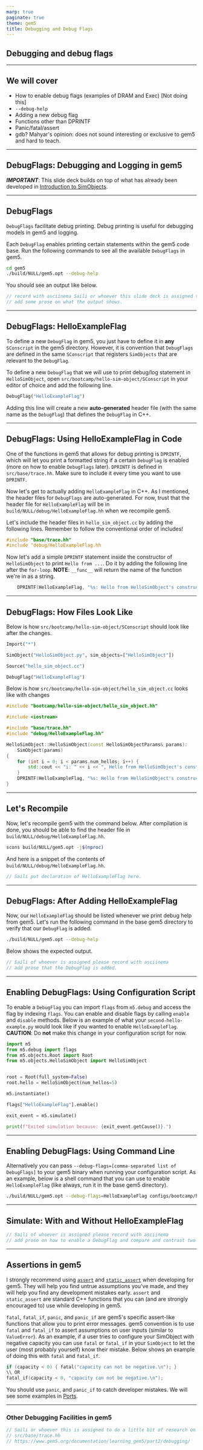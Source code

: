 ```yaml
---
marp: true
paginate: true
theme: gem5
title: Debugging and Debug Flags
---
```


<!-- _class: title -->

## Debugging and debug flags

---

## We will cover

- How to enable debug flags (examples of DRAM and Exec) [Not doing this]
- `--debug-help`
- Adding a new debug flag
- Functions other than DPRINTF
- Panic/fatal/assert
- gdb? Mahyar's opinion: does not sound interesting or exclusive to gem5 and hard to teach.

---
<!-- _class: title -->

## DebugFlags: Debugging and Logging in gem5

***IMPORTANT***: This slide deck builds on top of what has already been developed in [Introduction to SimObjects](01-sim-objects-intro.md).

---

## DebugFlags

`DebugFlags` facilitate debug printing. Debug printing is useful for debugging models in gem5 and logging.

Each `DebugFlag` enables printing certain statements within the gem5 code base. Run the following commands to see all the available `DebugFlags` in gem5.

```sh
cd gem5
./build/NULL/gem5.opt --debug-help
```

You should see an output like below.

```cpp
// record with asciinema Saili or whoever this slide deck is assigned to.
// add some prose on what the output shows.
```

---
<!-- _class: too-much-code -->

## DebugFlags: HelloExampleFlag

To define a new `DebugFlag` in gem5, you just have to define it in **any** `SConscript` in the gem5 directory. However, it is convention that `DebugFlags` are defined in the same `SConscript` that registers `SimObjects` that are relevant to the `DebugFlag`.

To define a new `DebugFlag` that we will use to print debug/log statement in `HelloSimObject`, open `src/bootcamp/hello-sim-object/SConscript` in your editor of choice and add the following line.

```python
DebugFlag("HelloExampleFlag")
```

Adding this line will create a new **auto-generated** header file (with the same name as the `DebugFlag`) that defines the `DebugFlag` in C++.

---
<!-- _class: too-much-code -->
## DebugFlags: Using HelloExampleFlag in Code

One of the functions in gem5 that allows for debug printing is `DPRINTF`, which will let you print a formatted string if a certain `DebugFlag` is enabled (more on how to enable `DebugFlags` later). `DPRINTF` is defined in `src/base/trace.hh`. Make sure to include it every time you want to use `DPRINTF`.

Now let's get to actually adding `HelloExampleFlag` in C++. As I mentioned, the header files for `DebugFlags` are auto-generated. For now, trust that the header file for `HelloExampleFlag` will be in `build/NULL/debug/HelloExampleFlag.hh` when we recompile gem5.

Let's include the header files in `hello_sim_object.cc` by adding the following lines. Remember to follow the conventional order of includes!

```cpp
#include "base/trace.hh"
#include "debug/HelloExampleFlag.hh
```

Now let's add a simple `DPRINTF` statement inside the constructor of `HelloSimObject` to print `Hello from ...`. Do it by adding the following line after the `for-loop`. **NOTE**: `__func__` will return the name of the function we're in as a string.

```cpp
    DPRINTF(HelloExampleFlag, "%s: Hello from HelloSimObject's constructor!\n", __func__);
```

---
<!-- _class: too-much-code -->

## DebugFlags: How Files Look Like

Below is how `src/bootcamp/hello-sim-object/SConscript` should look like after the changes.

```python
Import("*")

SimObject("HelloSimObject.py", sim_objects=["HelloSimObject"])

Source("hello_sim_object.cc")

DebugFlag("HelloExampleFlag")
```

Below is how `src/bootcamp/hello-sim-object/hello_sim_object.cc` looks like with changes

```cpp
#include "bootcamp/hello-sim-object/hello_sim_object.hh"

#include <iostream>

#include "base/trace.hh"
#include "debug/HelloExampleFlag.hh"

HelloSimObject::HelloSimObject(const HelloSimObjectParams& params):
    SimObject(params)
{
    for (int i = 0; i < params.num_hellos; i++) {
        std::cout << "i: " << i << ", Hello from HelloSimObject's constructor!" << std::endl;
    }
    DPRINTF(HelloExampleFlag, "%s: Hello from HelloSimObject's constructor!\n", __func__);
}
```

---

## Let's Recompile

Now, let's recompile gem5 with the command below. After compilation is done, you should be able to find the header file in `build/NULL/debug/HelloExampleFlag.hh`.

```sh
scons build/NULL/gem5.opt -j$(nproc)
```

And here is a snippet of the contents of `build/NULL/debug/HelloExampleFlag.hh`.

```cpp
// Saili put declaration of HelloExampleFlag here.
```

---

## DebugFlags: After Adding HelloExampleFlag

Now, our `HelloExampleFlag` should be listed whenever we print debug help from gem5. Let's run the following command in the base gem5 directory to verify that our `DebugFlag` is added.

```sh
./build/NULL/gem5.opt --debug-help
```

Below shows the expected output.

```cpp
// Saili of whoever is assigned please record with asciinema
// add prose that the DebugFlag is added.
```

---
<!-- _class: too-much-code -->

## Enabling DebugFlags: Using Configuration Script

To enable a `DebugFlag` you can import `flags` from `m5.debug` and access the flag by indexing `flags`. You can enable and disable flags by calling `enable` and `disable` methods. Below is an example of what your `second-hello-example.py` would look like if you wanted to enable `HelloExampleFlag`. **CAUTION**: Do **not** make this change in your configuration script for now.

```python
import m5
from m5.debug import flags
from m5.objects.Root import Root
from m5.objects.HelloSimObject import HelloSimObject


root = Root(full_system=False)
root.hello = HelloSimObject(num_hellos=5)

m5.instantiate()

flags["HelloExampleFlag"].enable()

exit_event = m5.simulate()

print(f"Exited simulation because: {exit_event.getCause()}.")
```


---

## Enabling DebugFlags: Using Command Line

Alternatively you can pass `--debug-flags=[comma-separated list of DebugFlags]` to your gem5 binary when running your configuration script. As an example, below is a shell command that you can use to enable `HelloExampleFlag` (like always, run it in the base gem5 directory).

```sh
./build/NULL/gem5.opt --debug-flags=HelloExampleFlag configs/bootcamp/hello-sim-object/second-hello-example.py
```

---

## Simulate: With and Without HelloExampleFlag

```cpp
// Saili of whoever is assigned please record with asciinema
// add prose on how to enable a DebugFlag and compare and contrast two outputs.
```
<!-- record with asciinema -->

---
<!-- _class: too-much-code -->

## Assertions in gem5

I strongly recommend using [`assert`](https://www.geeksforgeeks.org/assertions-cc/) and [`static_assert`](https://www.geeksforgeeks.org/understanding-static_assert-c-11/) when developing for gem5. They will help you find untrue assumptions you've made, and they will help you find any development mistakes early. `assert` and `static_assert` are standard C++ functions that you can (and are strongly encouraged to) use while developing in gem5.

`fatal`, `fatal_if`, `panic`, and `panic_if` are gem5's specific assert-like functions that allow you to print error messages. gem5 convention is to use `fatal` and `fatal_if` to assert assumptions on user inputs (similar to `ValueError`). As an example, if a user tries to configure your SimObject with negative capacity you can use `fatal` or `fatal_if` in your `SimObject` to let the user (most probably yourself) know their mistake. Below shows an example of doing this with `fatal` and `fatal_if`.

<!-- What is capacity in this concept?
Maybe a better example would be negative num_hellos -->

```cpp
if (capacity < 0) { fatal("capacity can not be negative.\n"); }
\\ OR
fatal_if(capacity < 0, "capacity can not be negative.\n");
```

You should use `panic`, and `panic_if` to catch developer mistakes. We will see some examples in [Ports](04-ports.md).

---

### Other Debugging Facilities in gem5

```cpp
// Saili or whoever this is assigned to do a little bit of research on other debug printing in gem5.
// src/base/trace.hh
// https://www.gem5.org/documentation/learning_gem5/part2/debugging/
```

